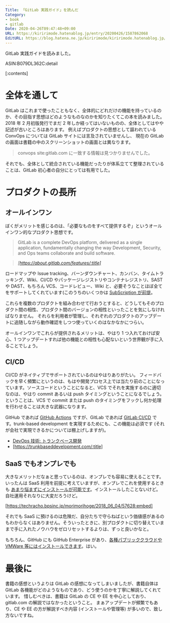 ```yaml
---
Title: 「GitLab 実践ガイド」を読んだ
Category:
- book
- gitlab
Date: 2020-04-26T09:47:48+09:00
URL: https://kiririmode.hatenablog.jp/entry/20200426/1587862068
EditURL: https://blog.hatena.ne.jp/kiririmode/kiririmode.hatenablog.jp/atom/entry/26006613556380860
---
```


GitLab 実践ガイドを読みました。

ASIN:B079DL362C:detail

[:contents]

# 全体を通して

GitLab はこれまで使ったこともなく、全体的にどれだけの機能を持っているのか、その目指す思想はどのようなものなのかを知りたくてこの本を読みました。
2018 年 2 月初版発行でまだ 2 年しか経ってはいないものの、全体としてはやや記述が古いところはあります。
例えばプロダクトの思想として謳われている ConvOps については GitLab サイトには言及されていませんし、
現在の GitLab の画面は書籍の中のスクリーンショットの画面とは異なります。

> convops site:gitlab.com に一致する情報は見つかりませんでした。

それでも、全体として統合されている機能だったりが体系立てて整理されていることは、GitLab 初心者の自分にとっては有用でした。

# プロダクトの長所

## オールインワン

ぼくがメリットを感じるのは、「必要なものをすべて提供するぞ」というオールインワン的なプロダクト思想です。

<!-- textlint-disable -->

> GitLab is a complete DevOps platform, delivered as a single application, fundamentally changing the way Development, Security, and Ops teams collaborate and build software.

> <cite>[https://about.gitlab.com/features/:title]</cite>

ロードマップや Issue tracking、バーンダウンチャート、カンバン、タイムトラッキング、Wiki、CI/CD やパッケージレジストリやコンテナレジストリ、SAST や DAST、もちろん VCS、コードレビュー、Wiki と、必要そうなことほぼ全てをサポートしてくれています(このうちのいくつかは [SubScription が前提](https://about.gitlab.com/pricing/ですが)。

<!-- textlint-enable -->

これらを複数のプロダクトを組み合わせて行おうとすると、どうしてもそのプロダクト間の相性、プロダクト間のバージョンの相性といったことを気にしなければなりません。
それらを利用者が管理し、それぞれのプロダクトのアップデートに追随しながら動作確認をしつつ使っていくのはなかなかにつらい。

オールインワンでこれらが提供されるメリットは、やはり 1 つ入れておけば安心、1 つアップデートすれば他の機能との相性も心配ないという世界観が手に入ることでしょう。

## CI/CD

CI/CD がネイティブでサポートされているのはやはりありがたい。
フィードバックを早く頻繁にというのは、もはや開発プロセス上では当たり前のことになっています。ソースコードということになると、VCS でそれを実施するのに適切なのは、やはり
commit あるいは push タイミングということになるでしょう。ということは、VCS で commit または push のタイミングをフックし何か処理を行わせることは大きな武器になります。

GitHub であれば [GitHub Actions](https://github.co.jp/features/actions) ですが、GitLab であれば [GitLab CI/CD](https://docs.gitlab.com/ee/ci/) です。trunk-based development を実現するためにも、この機能は必須です (それが会社で実現できるかについては棚上げしますが)。

- [DevOps 技術: トランクベース開発](https://cloud.google.com/solutions/devops/devops-tech-trunk-based-development?hl=ja)
- [https://trunkbaseddevelopment.com/:title]

## SaaS でもオンプレでも

大きなメリットだなぁと思っているのは、オンプレでも容易に使えることです。
いったんは SaaS 利用を前提に考えていますが、オンプレでこれを使用するときも [あまり悩まずにインストールが可能です](https://about.gitlab.com/install/)。インストールしたことないけど。
自社運用それなりに大変だろうけど。

[https://techracho.bpsinc.jp/morimorihoge/2018_06_04/57628:embed]

それでも SaaS に預けるのは危険だ、自分たちで守らねばという価値感があるのもわからなくはありません。そういったときに、別プロダクトに切り替えていままで手に入れたノウハウをゼロリセットするよりは、ずっと良いかなと。

もちろん、GitHub にも GitHub Enterprise があり、[各種パブリッククラウドや VMWare 等にはインストールできます](https://help.github.com/ja/enterprise/2.18/admin/installation/installing-github-enterprise-server-on-aws)。はい。

# 最後に

書籍の感想というよりは GitLab の感想になってしまいましたが、書籍自体は GitLab 各機能がどのようなものであり、どう使うのかを丁寧に解説してくれています。
惜しむべきは、書籍は GitLab の CE や EE を中心としており、gitlab.com の解説ではなかったということ。
まぁアップデートが頻繁でもあり、CE や EE の方が解説すべき内容 (インストールや管理等) が多いので、致し方ないですね。
